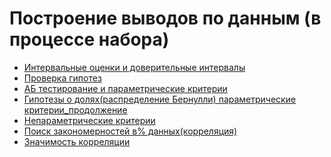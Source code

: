 # Построение выводов по данным (в процессе набора)

* [Интервальные оценки и доверительные интервалы](Интервальные%20оценки%20и%20доверительные%20интервалы.ipynb)
* [Проверка гипотез](Проверка%20гипотез.ipynb)
* [АБ тестирование и параметрические критерии](АБ%20тестирование%20и%20параметрические%20критерии.ipynb) 
* [Гипотезы о долях(распределение Бернулли) параметрические критерии_продолжение](Гипотезы%20о%20долях(распределение%20Бернулли)%20параметрические%20критерии_продолжение.ipynb)
* [Непараметрические критерии](Непараметрические%20критерии.ipynb)
* [Поиск закономерностей в% данных(корреляция)](Поиск%20закономерностей%20в%20данных(корреляция).ipynb)
* [Значимость корреляции](Поиск%20закономерностей%20в%20данных(корреляция).ipynb)
